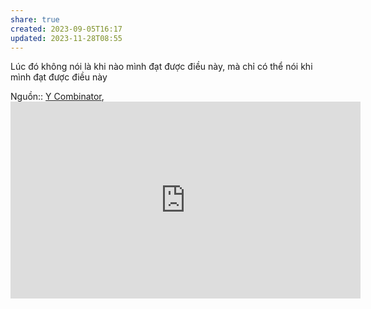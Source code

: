 ```yaml
---
share: true
created: 2023-09-05T16:17
updated: 2023-11-28T08:55
---
```

Lúc đó không nói là khi nào mình đạt được điều này, mà chỉ có thể nói khi mình đạt được điều này

Nguồn:: [Y Combinator](../../%CE%9E%20Ngu%E1%BB%93n/Y%20Combinator.md), <iframe width="560" height="315" src="https://www.youtube.com/embed/gcevHkNGrWQ?si=AJXAAiTNhgRarGTh&t=3068" title="YouTube video player" frameborder="0" allow="accelerometer; autoplay; clipboard-write; encrypted-media; gyroscope; picture-in-picture; web-share" referrerpolicy="strict-origin-when-cross-origin" allowfullscreen></iframe>